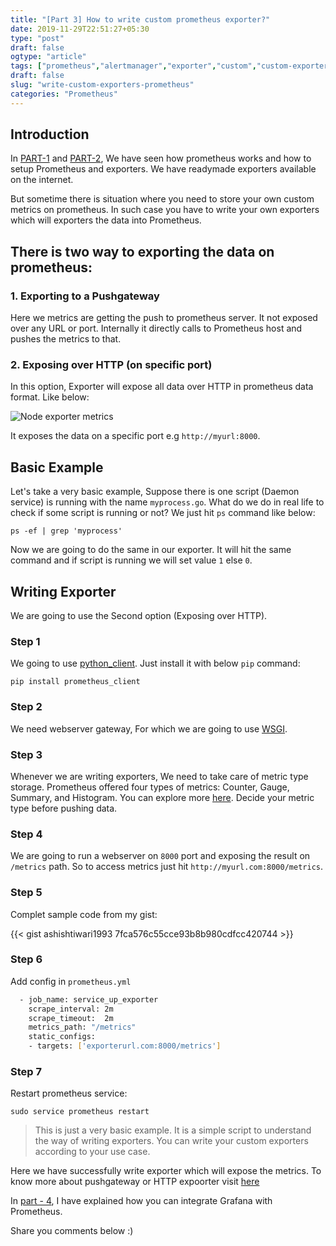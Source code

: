 ```yaml
---
title: "[Part 3] How to write custom prometheus exporter?"
date: 2019-11-29T22:51:27+05:30
type: "post"
draft: false
ogtype: "article"
tags: ["prometheus","alertmanager","exporter","custom","custom-exporter"]
draft: false
slug: "write-custom-exporters-prometheus"
categories: "Prometheus"
---
```


## Introduction

In [PART-1](https://ashish.one/blogs/setup-prometheus-and-exporters/) and [PART-2](https://ashish.one/blogs/setup-alertmanager/), We have seen how prometheus works and how to setup Prometheus and exporters. We have readymade exporters available on the internet. 

But sometime there is situation where you need to store your own custom metrics on prometheus. In such case you have to write your own exporters which will exporters the data into Prometheus. 

## There is two way to exporting the data on prometheus:

### 1. Exporting to a Pushgateway

Here we metrics are getting the push to prometheus server. It not exposed over any URL or port. Internally it directly calls to Prometheus host and pushes the metrics to that. 


### 2. Exposing over HTTP (on specific port)

In this option, Exporter will expose all data over HTTP in prometheus data format. Like below: 

![Node exporter metrics](/img/prometheus-setup/node_exporter_metrics.png)

It exposes the data on a specific port e.g `http://myurl:8000`.


## Basic Example
Let's take a very basic example, Suppose there is one script (Daemon service) is running with the name `myprocess.go`. What do we do in real life to check if some script is running or not? We just hit `ps` command like below:

`ps -ef | grep 'myprocess'`  

Now we are going to do the same in our exporter. It will hit the same command and if script is running we will set value `1` else `0`. 

## Writing Exporter

We are going to use the Second option (Exposing over HTTP). 

### Step 1

We going to use [python_client](https://github.com/prometheus/client_python). Just install it with below `pip` command:

`pip install prometheus_client`

### Step 2

We need webserver gateway, For which we are going to use [WSGI](https://www.python.org/dev/peps/pep-0333/).

### Step 3

Whenever we are writing exporters, We need to take care of metric type storage. Prometheus offered four types of metrics: Counter, Gauge, Summary, and Histogram. You can explore more [here](https://github.com/prometheus/client_python#instrumenting). Decide your metric type before pushing data.

### Step 4

We are going to run a webserver on `8000` port and exposing the result on `/metrics` path. So to access metrics just hit `http://myurl.com:8000/metrics`.

### Step 5

Complet sample code from my gist:

{{< gist ashishtiwari1993 7fca576c55cce93b8b980cdfcc420744 >}}

### Step 6 

Add config in `prometheus.yml`

```sh
  - job_name: service_up_exporter
    scrape_interval: 2m
    scrape_timeout:  2m
    metrics_path: "/metrics"
    static_configs:
    - targets: ['exporterurl.com:8000/metrics']
```

### Step 7

Restart prometheus service:

`sudo service prometheus restart`  
 
  
> This is just a very basic example. It is a simple script to understand the way of writing exporters. You can write your custom exporters according to your use case.

Here we have successfully write exporter which will expose the metrics. To know more about pushgateway or HTTP expoorter visit [here](https://github.com/prometheus/client_python#instrumenting)

In [part - 4](https://ashish.one/blogs/setup-grafana-with-prometheus/), I have explained how you can integrate Grafana with Prometheus.

Share you comments below :) 

